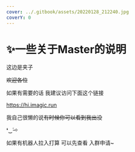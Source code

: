 ```yaml
---
cover: ../.gitbook/assets/20220128_212240.jpg
coverY: 0
---
```


# ✨一些关于Master的说明

这边是夹子

~~欢迎各位~~

如果有需要的话 我建议访问下面这个链接

https://hi.imagic.run

我自己很懒的说~~有时候你可以看到我出没~~

❛‿˂̵✧

如果有机器人拉入打算 可以先查看 入群申请\~

